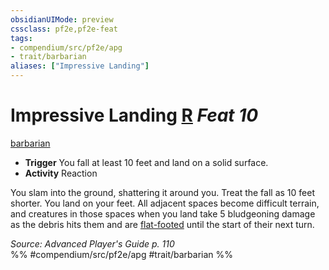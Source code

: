 ```yaml
---
obsidianUIMode: preview
cssclass: pf2e,pf2e-feat
tags:
- compendium/src/pf2e/apg
- trait/barbarian
aliases: ["Impressive Landing"]
---
```

# Impressive Landing  [R](../../Rules/core-rulebook/chapter-9-playing-the-game.md#Actions "Reaction") *Feat 10*  
[barbarian](../../Rules/traits/barbarian.md)  

- **Trigger** You fall at least 10 feet and land on a solid surface.
- **Activity** Reaction

You slam into the ground, shattering it around you. Treat the fall as 10 feet shorter. You land on your feet. All adjacent spaces become difficult terrain, and creatures in those spaces when you land take 5 bludgeoning damage as the debris hits them and are [flat-footed](../../Rules/conditions.md#Flat-footed) until the start of their next turn.

*Source: Advanced Player's Guide p. 110*  
%% #compendium/src/pf2e/apg #trait/barbarian %%